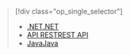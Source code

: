 > [!div class="op_single_selector"]
> * [<span data-ttu-id="a6ffe-101">.NET</span><span class="sxs-lookup"><span data-stu-id="a6ffe-101">.NET</span></span>](../articles/media-services/media-services-dotnet-configure-asset-delivery-policy.md)
> * [<span data-ttu-id="a6ffe-102">API REST</span><span class="sxs-lookup"><span data-stu-id="a6ffe-102">REST API</span></span>](../articles/media-services/media-services-rest-configure-asset-delivery-policy.md)
> * [<span data-ttu-id="a6ffe-103">Java</span><span class="sxs-lookup"><span data-stu-id="a6ffe-103">Java</span></span>](https://github.com/southworkscom/azure-sdk-for-media-services-java-samples)
> 
> 

